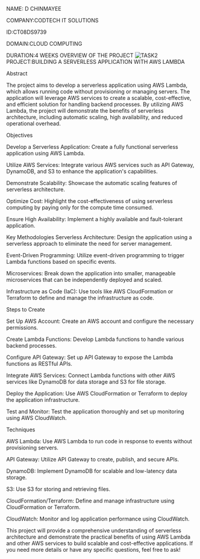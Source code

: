 NAME: D CHINMAYEE

COMPANY:CODTECH IT SOLUTIONS

ID:CT08DS9739

DOMAIN:CLOUD COMPUTING

DURATION:4 WEEKS
OVERVIEW OF THE PROJECT
![TASK2](https://github.com/user-attachments/assets/f7cb538a-e831-44fd-918a-d8ccc404c7d5)
PROJECT:BUILDING A SERVERLESS APPLICATION WITH AWS LAMBDA

Abstract

The project aims to develop a serverless application using AWS Lambda, which allows running code without provisioning or managing servers. The application will leverage AWS services to create a scalable, cost-effective, and efficient solution for handling backend processes. By utilizing AWS Lambda, the project will demonstrate the benefits of serverless architecture, including automatic scaling, high availability, and reduced operational overhead.

Objectives

Develop a Serverless Application: Create a fully functional serverless application using AWS Lambda.

Utilize AWS Services: Integrate various AWS services such as API Gateway, DynamoDB, and S3 to enhance the application's capabilities.

Demonstrate Scalability: Showcase the automatic scaling features of serverless architecture.

Optimize Cost: Highlight the cost-effectiveness of using serverless computing by paying only for the compute time consumed.

Ensure High Availability: Implement a highly available and fault-tolerant application.

Key Methodologies Serverless Architecture: Design the application using a serverless approach to eliminate the need for server management.

Event-Driven Programming: Utilize event-driven programming to trigger Lambda functions based on specific events.

Microservices: Break down the application into smaller, manageable microservices that can be independently deployed and scaled.

Infrastructure as Code (IaC): Use tools like AWS CloudFormation or Terraform to define and manage the infrastructure as code.

Steps to Create

Set Up AWS Account: Create an AWS account and configure the necessary permissions.

Create Lambda Functions: Develop Lambda functions to handle various backend processes.

Configure API Gateway: Set up API Gateway to expose the Lambda functions as RESTful APIs.

Integrate AWS Services: Connect Lambda functions with other AWS services like DynamoDB for data storage and S3 for file storage.

Deploy the Application: Use AWS CloudFormation or Terraform to deploy the application infrastructure.

Test and Monitor: Test the application thoroughly and set up monitoring using AWS CloudWatch.

Techniques

AWS Lambda: Use AWS Lambda to run code in response to events without provisioning servers.

API Gateway: Utilize API Gateway to create, publish, and secure APIs.

DynamoDB: Implement DynamoDB for scalable and low-latency data storage.

S3: Use S3 for storing and retrieving files.

CloudFormation/Terraform: Define and manage infrastructure using CloudFormation or Terraform.

CloudWatch: Monitor and log application performance using CloudWatch.

This project will provide a comprehensive understanding of serverless architecture and demonstrate the practical benefits of using AWS Lambda and other AWS services to build scalable and cost-effective applications. If you need more details or have any specific questions, feel free to ask!

